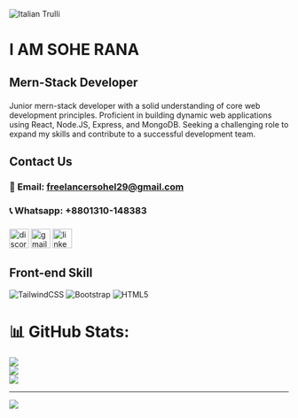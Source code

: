 
<img src="https://media.licdn.com/dms/image/v2/D5616AQHjrYhNfl6Zhw/profile-displaybackgroundimage-shrink_200_800/profile-displaybackgroundimage-shrink_200_800/0/1715194812611?e=2147483647&v=beta&t=N7pit0Frxr4hKyCptuygKf--i5IziE0zTLwW0fvN6Ow" alt="Italian Trulli">

# I AM SOHE RANA
## <p style='color red font-size40px'> Mern-Stack Developer</p>
Junior mern-stack developer with a solid understanding of core web
development principles. Proficient in building dynamic web
applications using React, Node.JS, Express, and MongoDB. Seeking a
challenging role to expand my skills and contribute to a successful
development team.

## Contact Us 

### 📧 Email: freelancersohel29@gmail.com
### 📞 Whatsapp: +8801310-148383

###

<div align="left">
  <img src="https://img.shields.io/static/v1?message=Discord&logo=discord&label=&color=7289DA&logoColor=white&labelColor=&style=for-the-badge" height="35" alt="discord logo"  />
  <img src="https://img.shields.io/static/v1?message=Gmail&logo=gmail&label=&color=D14836&logoColor=white&labelColor=&style=for-the-badge" height="35" alt="gmail logo"  />
  <img src="https://img.shields.io/static/v1?message=LinkedIn&logo=linkedin&label=&color=0077B5&logoColor=white&labelColor=&style=for-the-badge" height="35" alt="linkedin logo"  />
</div>



## Front-end Skill

![TailwindCSS](https://img.shields.io/badge/tailwindcss-%2338B2AC.svg?style=for-the-badge&logo=tailwind-css&logoColor=white) ![Bootstrap](https://img.shields.io/badge/bootstrap-%238511FA.svg?style=for-the-badge&logo=bootstrap&logoColor=white) ![HTML5](https://img.shields.io/badge/html5-%23E34F26.svg?style=for-the-badge&logo=html5&logoColor=white)
# 📊 GitHub Stats:
![](https://github-readme-stats.vercel.app/api?username=database&theme=dark&hide_border=false&include_all_commits=false&count_private=false)<br/>
![](https://github-readme-streak-stats.herokuapp.com/?user=database&theme=dark&hide_border=false)<br/>
![](https://github-readme-stats.vercel.app/api/top-langs/?username=database&theme=dark&hide_border=false&include_all_commits=false&count_private=false&layout=compact)

---
[![](https://visitcount.itsvg.in/api?id=database&icon=0&color=0)](https://visitcount.itsvg.in)

<!-- Proudly created with GPRM ( https://gprm.itsvg.in ) -->





